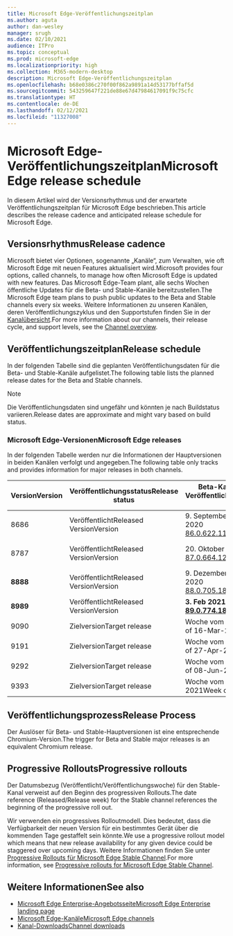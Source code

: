 ```yaml
---
title: Microsoft Edge-Veröffentlichungszeitplan
ms.author: aguta
author: dan-wesley
manager: srugh
ms.date: 02/10/2021
audience: ITPro
ms.topic: conceptual
ms.prod: microsoft-edge
ms.localizationpriority: high
ms.collection: M365-modern-desktop
description: Microsoft Edge-Veröffentlichungszeitplan
ms.openlocfilehash: b68e0386c270f00f862a9891a14d53177bffaf5d
ms.sourcegitcommit: 543259647f221de88e67d47984617091f9c75cfc
ms.translationtype: HT
ms.contentlocale: de-DE
ms.lasthandoff: 02/12/2021
ms.locfileid: "11327008"
---
```

# <span data-ttu-id="278c0-103">Microsoft Edge-Veröffentlichungszeitplan</span><span class="sxs-lookup"><span data-stu-id="278c0-103">Microsoft Edge release schedule</span></span>

<span data-ttu-id="278c0-104">In diesem Artikel wird der Versionsrhythmus und der erwartete Veröffentlichungszeitplan für Microsoft Edge beschrieben.</span><span class="sxs-lookup"><span data-stu-id="278c0-104">This article describes the release cadence and anticipated release schedule for Microsoft Edge.</span></span>

## <span data-ttu-id="278c0-105">Versionsrhythmus</span><span class="sxs-lookup"><span data-stu-id="278c0-105">Release cadence</span></span>

<span data-ttu-id="278c0-106">Microsoft bietet vier Optionen, sogenannte „Kanäle“, zum Verwalten, wie oft Microsoft Edge mit neuen Features aktualisiert wird.</span><span class="sxs-lookup"><span data-stu-id="278c0-106">Microsoft provides four options, called channels, to manage how often Microsoft Edge is updated with new features.</span></span> <span data-ttu-id="278c0-107">Das Microsoft Edge-Team plant, alle sechs Wochen öffentliche Updates für die Beta- und Stable-Kanäle bereitzustellen.</span><span class="sxs-lookup"><span data-stu-id="278c0-107">The Microsoft Edge team plans to push public updates to the Beta and Stable channels every six weeks.</span></span> <span data-ttu-id="278c0-108">Weitere Informationen zu unseren Kanälen, deren Veröffentlichungszyklus und den Supportstufen finden Sie in der [Kanalübersicht](https://docs.microsoft.com/DeployEdge/microsoft-edge-channels#channel-overview).</span><span class="sxs-lookup"><span data-stu-id="278c0-108">For more information about our channels, their release cycle, and support levels, see the [Channel overview](https://docs.microsoft.com/DeployEdge/microsoft-edge-channels#channel-overview).</span></span>

## <span data-ttu-id="278c0-109">Veröffentlichungszeitplan</span><span class="sxs-lookup"><span data-stu-id="278c0-109">Release schedule</span></span>

<span data-ttu-id="278c0-110">In der folgenden Tabelle sind die geplanten Veröffentlichungsdaten für die Beta- und Stable-Kanäle aufgelistet.</span><span class="sxs-lookup"><span data-stu-id="278c0-110">The following table lists the planned release dates for the Beta and Stable channels.</span></span>

> [!NOTE]
> <span data-ttu-id="278c0-111">Die Veröffentlichungsdaten sind ungefähr und könnten je nach Buildstatus variieren.</span><span class="sxs-lookup"><span data-stu-id="278c0-111">Release dates are approximate and might vary based on build status.</span></span>

### <span data-ttu-id="278c0-112">Microsoft Edge-Versionen</span><span class="sxs-lookup"><span data-stu-id="278c0-112">Microsoft Edge releases</span></span>

<span data-ttu-id="278c0-113">In der folgenden Tabelle werden nur die Informationen der Hauptversionen in beiden Kanälen verfolgt und angegeben.</span><span class="sxs-lookup"><span data-stu-id="278c0-113">The following table only tracks and provides information for major releases in both channels.</span></span>

| <span data-ttu-id="278c0-114">Version</span><span class="sxs-lookup"><span data-stu-id="278c0-114">Version</span></span> | <span data-ttu-id="278c0-115">Veröffentlichungsstatus</span><span class="sxs-lookup"><span data-stu-id="278c0-115">Release status</span></span> | <span data-ttu-id="278c0-116">Beta-Kanal</span><span class="sxs-lookup"><span data-stu-id="278c0-116">Beta Channel</span></span><br><span data-ttu-id="278c0-117">Veröffentlichungswoche</span><span class="sxs-lookup"><span data-stu-id="278c0-117">Release week</span></span> | <span data-ttu-id="278c0-118">Stable-Kanal</span><span class="sxs-lookup"><span data-stu-id="278c0-118">Stable Channel</span></span><br><span data-ttu-id="278c0-119">Veröffentlichungswoche</span><span class="sxs-lookup"><span data-stu-id="278c0-119">Release week</span></span> |
|---------|-----|------|--------|
| <span data-ttu-id="278c0-120">86</span><span class="sxs-lookup"><span data-stu-id="278c0-120">86</span></span> | <span data-ttu-id="278c0-121">Veröffentlicht</span><span class="sxs-lookup"><span data-stu-id="278c0-121">Released</span></span><br><span data-ttu-id="278c0-122">Version</span><span class="sxs-lookup"><span data-stu-id="278c0-122">Version</span></span> | <span data-ttu-id="278c0-123">9. September 2020</span><span class="sxs-lookup"><span data-stu-id="278c0-123">09-Sep-2020</span></span><br>[<span data-ttu-id="278c0-124">86.0.622.11</span><span class="sxs-lookup"><span data-stu-id="278c0-124">86.0.622.11</span></span>](https://docs.microsoft.com/deployedge/microsoft-edge-relnote-archive-beta-channel#version-86062211-september-9) | <span data-ttu-id="278c0-125">9. Oktober 2020</span><span class="sxs-lookup"><span data-stu-id="278c0-125">09-Oct-2020</span></span><br>[<span data-ttu-id="278c0-126">86.0.622.38</span><span class="sxs-lookup"><span data-stu-id="278c0-126">86.0.622.38</span></span>](https://docs.microsoft.com/deployedge/microsoft-edge-relnote-stable-channel#version-86062238-october-9) |
| <span data-ttu-id="278c0-127">87</span><span class="sxs-lookup"><span data-stu-id="278c0-127">87</span></span> | <span data-ttu-id="278c0-128">Veröffentlicht</span><span class="sxs-lookup"><span data-stu-id="278c0-128">Released</span></span><br><span data-ttu-id="278c0-129">Version</span><span class="sxs-lookup"><span data-stu-id="278c0-129">Version</span></span> | <span data-ttu-id="278c0-130">20. Oktober 2020</span><span class="sxs-lookup"><span data-stu-id="278c0-130">20-Oct-2020</span></span><br>[<span data-ttu-id="278c0-131">87.0.664.12</span><span class="sxs-lookup"><span data-stu-id="278c0-131">87.0.664.12</span></span>](https://docs.microsoft.com/deployedge/microsoft-edge-relnote-beta-channel#version-87066412-october-20) | <span data-ttu-id="278c0-132">19. November 2020</span><span class="sxs-lookup"><span data-stu-id="278c0-132">19-Nov-2020</span></span><br>[<span data-ttu-id="278c0-133">87.0.664.41</span><span class="sxs-lookup"><span data-stu-id="278c0-133">87.0.664.41</span></span>](https://docs.microsoft.com/deployedge/microsoft-edge-relnote-stable-channel#version-87066441-november-19) |
| **<span data-ttu-id="278c0-134">88</span><span class="sxs-lookup"><span data-stu-id="278c0-134">88</span></span>** | <span data-ttu-id="278c0-135">Veröffentlicht</span><span class="sxs-lookup"><span data-stu-id="278c0-135">Released</span></span><br><span data-ttu-id="278c0-136">Version</span><span class="sxs-lookup"><span data-stu-id="278c0-136">Version</span></span> | <span data-ttu-id="278c0-137">9. Dezember 2020</span><span class="sxs-lookup"><span data-stu-id="278c0-137">09-Dec-2020</span></span><br>[<span data-ttu-id="278c0-138">88.0.705.18</span><span class="sxs-lookup"><span data-stu-id="278c0-138">88.0.705.18</span></span>](https://docs.microsoft.com/deployedge/microsoft-edge-relnote-beta-channel#version-88070518-december-9) | **<span data-ttu-id="278c0-139">21. Januar 2021</span><span class="sxs-lookup"><span data-stu-id="278c0-139">21-Jan-2021</span></span>**<br>**[<span data-ttu-id="278c0-140">88.0.705.50</span><span class="sxs-lookup"><span data-stu-id="278c0-140">88.0.705.50</span></span>](https://docs.microsoft.com/deployedge/microsoft-edge-relnote-stable-channel#version-88070550-january-21)**|
| **<span data-ttu-id="278c0-141">89</span><span class="sxs-lookup"><span data-stu-id="278c0-141">89</span></span>** | <span data-ttu-id="278c0-142">Veröffentlicht</span><span class="sxs-lookup"><span data-stu-id="278c0-142">Released</span></span><br><span data-ttu-id="278c0-143">Version</span><span class="sxs-lookup"><span data-stu-id="278c0-143">Version</span></span> | **<span data-ttu-id="278c0-144">3. Feb 2021</span><span class="sxs-lookup"><span data-stu-id="278c0-144">03-Feb-2021</span></span>**<br>**[<span data-ttu-id="278c0-145">89.0.774.18</span><span class="sxs-lookup"><span data-stu-id="278c0-145">89.0.774.18</span></span>](https://docs.microsoft.com/deployedge/microsoft-edge-relnote-beta-channel#version-89077418-february-3)** | <span data-ttu-id="278c0-146">Woche vom 4. März 2021</span><span class="sxs-lookup"><span data-stu-id="278c0-146">Week of 04-Mar-2021</span></span> |
| <span data-ttu-id="278c0-147">90</span><span class="sxs-lookup"><span data-stu-id="278c0-147">90</span></span> | <span data-ttu-id="278c0-148">Zielversion</span><span class="sxs-lookup"><span data-stu-id="278c0-148">Target release</span></span> | <span data-ttu-id="278c0-149">Woche vom 16. März 2021</span><span class="sxs-lookup"><span data-stu-id="278c0-149">Week of 16-Mar-2021</span></span> | <span data-ttu-id="278c0-150">Woche vom 15. April 2021</span><span class="sxs-lookup"><span data-stu-id="278c0-150">Week of 15-Apr-2021</span></span> |
| <span data-ttu-id="278c0-151">91</span><span class="sxs-lookup"><span data-stu-id="278c0-151">91</span></span> | <span data-ttu-id="278c0-152">Zielversion</span><span class="sxs-lookup"><span data-stu-id="278c0-152">Target release</span></span> | <span data-ttu-id="278c0-153">Woche vom 27. April 2021</span><span class="sxs-lookup"><span data-stu-id="278c0-153">Week of 27-Apr-2021</span></span> | <span data-ttu-id="278c0-154">Woche vom 27. Mai 2021</span><span class="sxs-lookup"><span data-stu-id="278c0-154">Week of 27-May-2021</span></span> |
| <span data-ttu-id="278c0-155">92</span><span class="sxs-lookup"><span data-stu-id="278c0-155">92</span></span> | <span data-ttu-id="278c0-156">Zielversion</span><span class="sxs-lookup"><span data-stu-id="278c0-156">Target release</span></span> | <span data-ttu-id="278c0-157">Woche vom 08. Juni 2021</span><span class="sxs-lookup"><span data-stu-id="278c0-157">Week of 08-Jun-2021</span></span> | <span data-ttu-id="278c0-158">Woche vom 22. Juli 2021</span><span class="sxs-lookup"><span data-stu-id="278c0-158">Week of 22-Jul-2021</span></span> |
| <span data-ttu-id="278c0-159">93</span><span class="sxs-lookup"><span data-stu-id="278c0-159">93</span></span> | <span data-ttu-id="278c0-160">Zielversion</span><span class="sxs-lookup"><span data-stu-id="278c0-160">Target release</span></span> | <span data-ttu-id="278c0-161">Woche vom 03. August 2021</span><span class="sxs-lookup"><span data-stu-id="278c0-161">Week of 03-Aug-2021</span></span> | <span data-ttu-id="278c0-162">Woche vom 02. September 2021</span><span class="sxs-lookup"><span data-stu-id="278c0-162">Week of 02-Sep-2021</span></span> |

## <span data-ttu-id="278c0-163">Veröffentlichungsprozess</span><span class="sxs-lookup"><span data-stu-id="278c0-163">Release Process</span></span>

<span data-ttu-id="278c0-164">Der Auslöser für Beta- und Stable-Hauptversionen ist eine entsprechende Chromium-Version.</span><span class="sxs-lookup"><span data-stu-id="278c0-164">The trigger for Beta and Stable major releases is an equivalent Chromium release.</span></span>

## <span data-ttu-id="278c0-165">Progressive Rollouts</span><span class="sxs-lookup"><span data-stu-id="278c0-165">Progressive rollouts</span></span>

<span data-ttu-id="278c0-166">Der Datumsbezug (Veröffentlicht/Veröffentlichungswoche) für den Stable-Kanal verweist auf den Beginn des progressiven Rollouts.</span><span class="sxs-lookup"><span data-stu-id="278c0-166">The date reference (Released/Release week) for the Stable channel references the beginning of the progressive roll out.</span></span>

<span data-ttu-id="278c0-167">Wir verwenden ein progressives Rolloutmodell. Dies bedeutet, dass die Verfügbarkeit der neuen Version für ein bestimmtes Gerät über die kommenden Tage gestaffelt sein könnte.</span><span class="sxs-lookup"><span data-stu-id="278c0-167">We use a progressive rollout model which means that new release availability for any given device could be staggered over upcoming days.</span></span> <span data-ttu-id="278c0-168">Weitere Informationen finden Sie unter [Progressive Rollouts für Microsoft Edge Stable Channel](microsoft-edge-update-progressive-rollout.md).</span><span class="sxs-lookup"><span data-stu-id="278c0-168">For more information, see [Progressive rollouts for Microsoft Edge Stable Channel](microsoft-edge-update-progressive-rollout.md).</span></span>

## <span data-ttu-id="278c0-169">Weitere Informationen</span><span class="sxs-lookup"><span data-stu-id="278c0-169">See also</span></span>

- [<span data-ttu-id="278c0-170">Microsoft Edge Enterprise-Angebotsseite</span><span class="sxs-lookup"><span data-stu-id="278c0-170">Microsoft Edge Enterprise landing page</span></span>](https://aka.ms/EdgeEnterprise)
- [<span data-ttu-id="278c0-171">Microsoft Edge-Kanäle</span><span class="sxs-lookup"><span data-stu-id="278c0-171">Microsoft Edge channels</span></span>](microsoft-edge-channels.md)
- [<span data-ttu-id="278c0-172">Kanal-Downloads</span><span class="sxs-lookup"><span data-stu-id="278c0-172">Channel downloads</span></span>](https://www.microsoft.com/edge/business/download)